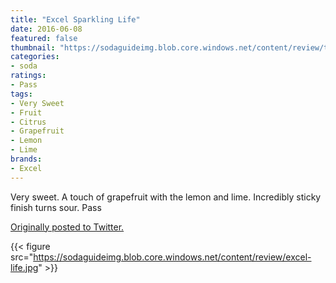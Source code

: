 ```yaml
---
title: "Excel Sparkling Life"
date: 2016-06-08
featured: false
thumbnail: "https://sodaguideimg.blob.core.windows.net/content/review/thumbs/excel-life.jpg"
categories:
- soda
ratings:
- Pass
tags:
- Very Sweet
- Fruit
- Citrus
- Grapefruit
- Lemon
- Lime
brands:
- Excel
---
```


Very sweet. A touch of grapefruit with the lemon and lime. Incredibly sticky finish turns sour. Pass

[Originally posted to Twitter.](https://twitter.com/Cavorter/status/740729209715314688)

{{< figure src="https://sodaguideimg.blob.core.windows.net/content/review/excel-life.jpg" >}}
